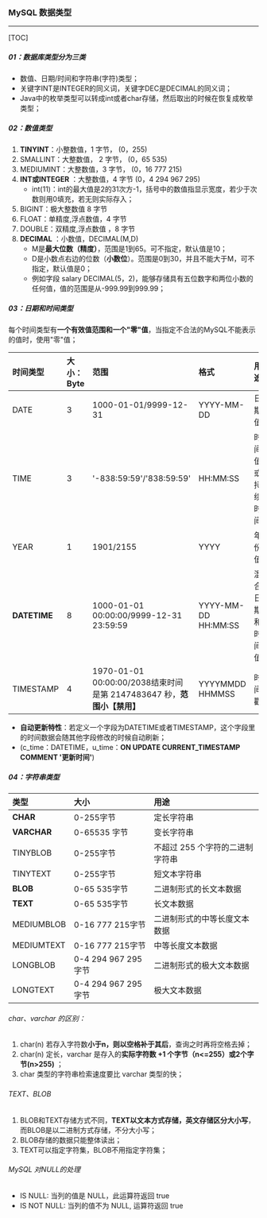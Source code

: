 ### MySQL 数据类型

------

[TOC]

##### 01：数据库类型分为三类

- 数值、日期/时间和字符串(字符)类型；
- 关键字INT是INTEGER的同义词，关键字DEC是DECIMAL的同义词；
- Java中的枚举类型可以转成int或者char存储，然后取出的时候在恢复成枚举类型；

##### 02：数值类型

1. **TINYINT**：小整数值，1 字节， (0，255)  
2. SMALLINT：大整数值， 2 字节， (0，65 535) 
3. MEDIUMINT：大整数值，3 字节， (0，16 777 215) 
4. **INT或INTEGER** ：大整数值，4 字节 (0，4 294 967 295)
   - int(11)：int的最大值是2的31次方-1，括号中的数值指显示宽度，若少于次数则用0填充，若无则实际存入；
5. BIGINT：极大整数值 8 字节 
6. FLOAT：单精度,浮点数值，4 字节 
7. DOUBLE：双精度,浮点数值 ，8 字节
8. **DECIMAL** ：小数值，DECIMAL(M,D)
   - M是**最大位数（精度）**，范围是1到65。可不指定，默认值是10；
   - D是小数点右边的位数（**小数位**）。范围是0到30，并且不能大于M，可不指定，默认值是0；
   - 例如字段 salary DECIMAL(5，2)，能够存储具有五位数字和两位小数的任何值，值的范围是从-999.99到999.99；

##### 03：日期和时间类型

​	每个时间类型有**一个有效值范围和一个"零"值**，当指定不合法的MySQL不能表示的值时，使用"零"值；

| 时间类型     | 大小：Byte | 范围                                                         | 格式                | 用途             |
| :----------- | :--------- | :----------------------------------------------------------- | :------------------ | :--------------- |
| DATE         | 3          | 1000-01-01/9999-12-31                                        | YYYY-MM-DD          | 日期值           |
| TIME         | 3          | '-838:59:59'/'838:59:59'                                     | HH:MM:SS            | 时间值或持续时间 |
| YEAR         | 1          | 1901/2155                                                    | YYYY                | 年份值           |
| **DATETIME** | 8          | 1000-01-01 00:00:00/9999-12-31 23:59:59                      | YYYY-MM-DD HH:MM:SS | 混合日期和时间值 |
| TIMESTAMP    | 4          | 1970-01-01 00:00:00/2038结束时间是第 2147483647 秒，**范围小【禁用】** | YYYYMMDD HHMMSS     | 时间戳           |

- **自动更新特性**：若定义一个字段为DATETIME或者TIMESTAMP，这个字段里的时间数据会随其他字段修改的时候自动刷新；
- (c_time：DATETIME，u_time：**ON UPDATE CURRENT_TIMESTAMP COMMENT '更新时间'**)

##### 04：字符串类型

| 类型        | 大小                | 用途                            |
| :---------- | :------------------ | :------------------------------ |
| **CHAR**    | 0-255字节           | 定长字符串                      |
| **VARCHAR** | 0-65535 字节        | 变长字符串                      |
| TINYBLOB    | 0-255字节           | 不超过 255 个字符的二进制字符串 |
| TINYTEXT    | 0-255字节           | 短文本字符串                    |
| **BLOB**    | 0-65 535字节        | 二进制形式的长文本数据          |
| **TEXT**    | 0-65 535字节        | 长文本数据                      |
| MEDIUMBLOB  | 0-16 777 215字节    | 二进制形式的中等长度文本数据    |
| MEDIUMTEXT  | 0-16 777 215字节    | 中等长度文本数据                |
| LONGBLOB    | 0-4 294 967 295字节 | 二进制形式的极大文本数据        |
| LONGTEXT    | 0-4 294 967 295字节 | 极大文本数据                    |

###### char、varchar 的区别：

1. char(n) 若存入字符数**小于n，则以空格补于其后**，查询之时再将空格去掉；
2. char(n) 定长，varchar 是存入的**实际字符数 +1 个字节（n<=255）或2个字节(n>255)** ；
3. char 类型的字符串检索速度要比 varchar 类型的快；

###### TEXT、BLOB

1. BLOB和TEXT存储方式不同，**TEXT以文本方式存储，英文存储区分大小写**，而BLOB是以二进制方式存储，不分大小写；
2. BLOB存储的数据只能整体读出；
3. TEXT可以指定字符集，BLOB不用指定字符集；

###### MySQL 对NULL的处理

- IS NULL: 当列的值是 NULL，此运算符返回 true 
- IS NOT NULL: 当列的值不为 NULL, 运算符返回 true 

